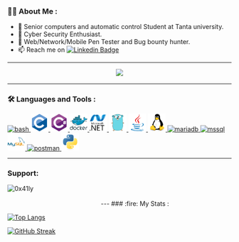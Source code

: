 ### 👨‍💻 About Me :
- 🔭 Senior computers and automatic control Student at Tanta university.
- 🌱 Cyber Security Enthusiast.
- 👯 Web/Network/Mobile Pen Tester and Bug bounty hunter.
- 📫 Reach me on [![Linkedin Badge](https://img.shields.io/badge/-0x41ly-blue?style=flat&logo=Linkedin&logoColor=white)](https://www.linkedin.com/in/aly-khal3d/)

---

<p align="center">
  <img src="https://readme-typing-svg.demolab.com/?lines=Pen+Tester;Bug+Bounty+Hunter;.NET+Software+Developer&font=Fira%20Code&center=true&color=FF0000&duration=4000&pause=1000">
</p>

---

### :hammer_and_wrench: Languages and Tools :
<p align="left"> <a href="https://www.gnu.org/software/bash/" target="_blank" rel="noreferrer"> <img src="https://www.vectorlogo.zone/logos/gnu_bash/gnu_bash-icon.svg" alt="bash" width="40" height="40"/> </a> <a href="https://www.cprogramming.com/" target="_blank" rel="noreferrer"> <img src="https://raw.githubusercontent.com/devicons/devicon/master/icons/c/c-original.svg" alt="c" width="40" height="40"/> </a> <a href="https://www.w3schools.com/cs/" target="_blank" rel="noreferrer"> <img src="https://raw.githubusercontent.com/devicons/devicon/master/icons/csharp/csharp-original.svg" alt="csharp" width="40" height="40"/> </a> <a href="https://www.docker.com/" target="_blank" rel="noreferrer"> <img src="https://raw.githubusercontent.com/devicons/devicon/master/icons/docker/docker-original-wordmark.svg" alt="docker" width="40" height="40"/> </a> <a href="https://dotnet.microsoft.com/" target="_blank" rel="noreferrer"> <img src="https://raw.githubusercontent.com/devicons/devicon/master/icons/dot-net/dot-net-original-wordmark.svg" alt="dotnet" width="40" height="40"/> </a> <a href="https://golang.org" target="_blank" rel="noreferrer"> <img src="https://raw.githubusercontent.com/devicons/devicon/master/icons/go/go-original.svg" alt="go" width="40" height="40"/> </a> <a href="https://www.java.com" target="_blank" rel="noreferrer"> <img src="https://raw.githubusercontent.com/devicons/devicon/master/icons/java/java-original.svg" alt="java" width="40" height="40"/> </a> <a href="https://www.linux.org/" target="_blank" rel="noreferrer"> <img src="https://raw.githubusercontent.com/devicons/devicon/master/icons/linux/linux-original.svg" alt="linux" width="40" height="40"/> </a> <a href="https://mariadb.org/" target="_blank" rel="noreferrer"> <img src="https://www.vectorlogo.zone/logos/mariadb/mariadb-icon.svg" alt="mariadb" width="40" height="40"/> </a> <a href="https://www.microsoft.com/en-us/sql-server" target="_blank" rel="noreferrer"> <img src="https://www.svgrepo.com/show/303229/microsoft-sql-server-logo.svg" alt="mssql" width="40" height="40"/> </a> <a href="https://www.mysql.com/" target="_blank" rel="noreferrer"> <img src="https://raw.githubusercontent.com/devicons/devicon/master/icons/mysql/mysql-original-wordmark.svg" alt="mysql" width="40" height="40"/> </a> <a href="https://postman.com" target="_blank" rel="noreferrer"> <img src="https://www.vectorlogo.zone/logos/getpostman/getpostman-icon.svg" alt="postman" width="40" height="40"/> </a> <a href="https://www.python.org" target="_blank" rel="noreferrer"> <img src="https://raw.githubusercontent.com/devicons/devicon/master/icons/python/python-original.svg" alt="python" width="40" height="40"/> </a> </p>

---
<h3 align="left">Support:</h3>
<p><a href="https://www.buymeacoffee.com/0x41ly"> <img align="left" src="https://cdn.buymeacoffee.com/buttons/v2/default-yellow.png" height="50" width="210" alt="0x41ly" /></a></p><br><br>
---
### :fire: My Stats :

[![Top Langs](https://github-readme-stats.vercel.app/api/top-langs/?username=0x41ly&layout=compact&theme=radical)](https://github.com/anuraghazra/github-readme-stats)

[![GitHub Streak](https://github-readme-streak-stats.herokuapp.com?user=0x41ly&theme=blue-green&date_format=M%20j%5B%2C%20Y%5D)](https://git.io/streak-stats)
